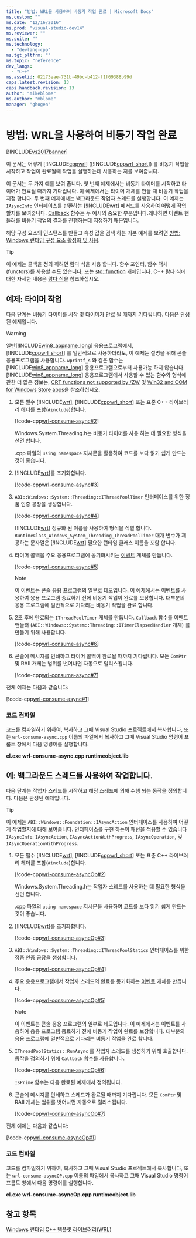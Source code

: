 ```yaml
---
title: "방법: WRL을 사용하여 비동기 작업 완료 | Microsoft Docs"
ms.custom: ""
ms.date: "12/16/2016"
ms.prod: "visual-studio-dev14"
ms.reviewer: ""
ms.suite: ""
ms.technology: 
  - "devlang-cpp"
ms.tgt_pltfrm: ""
ms.topic: "reference"
dev_langs: 
  - "C++"
ms.assetid: 02173eae-731b-49bc-b412-f1f69388b99d
caps.latest.revision: 13
caps.handback.revision: 13
author: "mikeblome"
ms.author: "mblome"
manager: "ghogen"
---
```

# 방법: WRL을 사용하여 비동기 작업 완료
[!INCLUDE[vs2017banner](../assembler/inline/includes/vs2017banner.md)]

이 문서는 어떻게 [!INCLUDE[cppwrl](../windows/includes/cppwrl_md.md)] \([!INCLUDE[cppwrl_short](../windows/includes/cppwrl_short_md.md)]\) 를 비동기 작업을 시작하고 작업이 완료될때 작업을 실행하는데 사용하는 지를 보여줍니다.  
  
 이 문서는 두 가지 예를 보여 줍니다.  첫 번째 예제에서는 비동기 타이머를 시작하고 타이머가 만료될 때까지 기다립니다.  이 예제에서는 타이머 개체를 만들 때 비동기 작업을 지정 합니다.  두 번째 예제에서는 백그라운드 작업자 스레드를 실행합니다.  이 예제는 `IAsyncInfo` 인터페이스를 반환하는 [!INCLUDE[wrt](../atl/reference/includes/wrt_md.md)] 메서드를 사용하여 어떻게 작업할지를 보여줍니다.  [Callback](../windows/callback-function-windows-runtime-cpp-template-library.md) 함수는 두 예시의 중요한 부분입니다.왜냐하면 이벤트 핸들러를 비동기 작업의 결과를 진행하는데 지정하기 때문입니다.  
  
 해당 구성 요소의 인스턴스를 만들고 속성 값을 검색 하는 기본 예제를 보려면 [방법: Windows 런타임 구성 요소 활성화 및 사용](../windows/how-to-activate-and-use-a-windows-runtime-component-using-wrl.md).  
  
> [!TIP]
>  이 예제는 콜백을 정의 하려면 람다 식을 사용 합니다.  함수 포인터, 함수 객체 \(functors\)를 사용할 수도 있습니다, 또는 [std::function](../standard-library/function-class.md) 개체입니다.  C\+\+ 람다 식에 대한 자세한 내용은 [람다 식](../cpp/lambda-expressions-in-cpp.md)을 참조하십시오.  
  
## 예제: 타이머 작업  
 다음 단계는 비동기 타이머를 시작 및 타이머가 만료 될 때까지 기다립니다.  다음은 완성된 예제입니다.  
  
> [!WARNING]
>  일반[!INCLUDE[win8_appname_long](../build/includes/win8_appname_long_md.md)] 응용프로그램에서, [!INCLUDE[cppwrl_short](../windows/includes/cppwrl_short_md.md)] 를 일반적으로 사용하더라도, 이 예제는 설명을 위해 콘솔 응용프로그램을 사용합니다.  `wprintf_s` 와 같은 함수는 [!INCLUDE[win8_appname_long](../build/includes/win8_appname_long_md.md)] 응용프로그램으로부터 사용가능 하지 않습니다.  [!INCLUDE[win8_appname_long](../build/includes/win8_appname_long_md.md)] 응용프로그램에서 사용할 수 있는 함수와 형식에관한 더 많은 정보는, [CRT functions not supported by \/ZW](http://msdn.microsoft.com/library/windows/apps/jj606124.aspx) 및 [Win32 and COM for Windows Store apps](http://msdn.microsoft.com/library/windows/apps/br205757.aspx)을 참조하십시오.  
  
1.  모든 필수 [!INCLUDE[wrt](../atl/reference/includes/wrt_md.md)], [!INCLUDE[cppwrl_short](../windows/includes/cppwrl_short_md.md)] 또는 표준 C\+\+ 라이브러리 헤더를 포함\(`#include`\)합니다.  
  
     [!code-cpp[wrl-consume-async#2](../windows/codesnippet/CPP/how-to-complete-asynchronous-operations-using-wrl_1.cpp)]  
  
     Windows.System.Threading.h는 비동기 타이머를 사용 하는 데 필요한 형식을 선언 합니다.  
  
     .cpp 파일의 `using namespace` 지시문을 활용하여 코드를 보다 읽기 쉽게 만드는 것이 좋습니다.  
  
2.  [!INCLUDE[wrt](../atl/reference/includes/wrt_md.md)]를 초기화합니다.  
  
     [!code-cpp[wrl-consume-async#3](../windows/codesnippet/CPP/how-to-complete-asynchronous-operations-using-wrl_2.cpp)]  
  
3.  `ABI::Windows::System::Threading::IThreadPoolTimer` 인터페이스를 위한 정품 인증 공장을 생성합니다.  
  
     [!code-cpp[wrl-consume-async#4](../windows/codesnippet/CPP/how-to-complete-asynchronous-operations-using-wrl_3.cpp)]  
  
     [!INCLUDE[wrt](../atl/reference/includes/wrt_md.md)] 정규화 된 이름을 사용하여 형식을 식별 합니다.  `RuntimeClass_Windows_System_Threading_ThreadPoolTimer` 매개 변수가 제공하는 문자열은 [!INCLUDE[wrt](../atl/reference/includes/wrt_md.md)] 필요한 런타임 클래스 이름을 포함 합니다.  
  
4.  타이머 콜백을 주요 응용프로그램에 동기화시키는 [이벤트](../windows/event-class-windows-runtime-cpp-template-library.md) 개체를 만듭니다.  
  
     [!code-cpp[wrl-consume-async#5](../windows/codesnippet/CPP/how-to-complete-asynchronous-operations-using-wrl_4.cpp)]  
  
    > [!NOTE]
    >  이 이벤트는 콘솔 응용 프로그램의 일부로 데모입니다.  이 예제에서는 이벤트를 사용하여 응용 프로그램 종료하기 전에 비동기 작업이 완료를 보장합니다.  대부분의 응용 프로그램에 일반적으로 기다리는 비동기 작업을 완료 합니다.  
  
5.  2초 후에 만료되는 `IThreadPoolTimer` 개체를 만듭니다.  `Callback` 함수를 이벤트 핸들러 \(`ABI::Windows::System::Threading::ITimerElapsedHandler` 개체\) 를 만들기 위해 사용합니다.  
  
     [!code-cpp[wrl-consume-async#6](../windows/codesnippet/CPP/how-to-complete-asynchronous-operations-using-wrl_5.cpp)]  
  
6.  콘솔에 메시지를 인쇄하고 타이머 콜백이 완료될 때까지 기다립니다.  모든 `ComPtr` 및 RAII 개체는 범위를 벗어나면 자동으로 릴리스됩니다.  
  
     [!code-cpp[wrl-consume-async#7](../windows/codesnippet/CPP/how-to-complete-asynchronous-operations-using-wrl_6.cpp)]  
  
 전체 예제는 다음과 같습니다:  
  
 [!code-cpp[wrl-consume-async#1](../windows/codesnippet/CPP/how-to-complete-asynchronous-operations-using-wrl_7.cpp)]  
  
### 코드 컴파일  
 코드를 컴파일하기 위하여, 복사하고 그때 Visual Studio 프로젝트에서 복사합니다, 또는 `wrl-consume-async.cpp` 이름의 파일에서 복사하고 그때 Visual Studio 명령어 프롬트 창에서 다음 명령어를 실행합니다.  
  
 **cl.exe wrl\-consume\-async.cpp runtimeobject.lib**  
  
## 예: 백그라운드 스레드를 사용하여 작업합니다.  
 다음 단계는 작업자 스레드를 시작하고 해당 스레드에 의해 수행 되는 동작을 정의합니다.  다음은 완성된 예제입니다.  
  
> [!TIP]
>  이 예제는 `ABI::Windows::Foundation::IAsyncAction` 인터페이스를 사용하여 어떻게 작업할지에 대해 보여줍니다.  인터페이스를 구현 하는이 패턴을 적용할 수 있습니다 `IAsyncInfo`: `IAsyncAction`, `IAsyncActionWithProgress`, `IAsyncOperation`, 및 `IAsyncOperationWithProgress`.  
  
1.  모든 필수 [!INCLUDE[wrt](../atl/reference/includes/wrt_md.md)], [!INCLUDE[cppwrl_short](../windows/includes/cppwrl_short_md.md)] 또는 표준 C\+\+ 라이브러리 헤더를 포함\(`#include`\)합니다.  
  
     [!code-cpp[wrl-consume-asyncOp#2](../windows/codesnippet/CPP/how-to-complete-asynchronous-operations-using-wrl_8.cpp)]  
  
     Windows.System.Threading.h는 작업자 스레드를 사용하는 데 필요한 형식을 선언 합니다.  
  
     .cpp 파일의 `using namespace` 지시문을 사용하여 코드를 보다 읽기 쉽게 만드는 것이 좋습니다.  
  
2.  [!INCLUDE[wrt](../atl/reference/includes/wrt_md.md)]를 초기화합니다.  
  
     [!code-cpp[wrl-consume-asyncOp#3](../windows/codesnippet/CPP/how-to-complete-asynchronous-operations-using-wrl_9.cpp)]  
  
3.  `ABI::Windows::System::Threading::IThreadPoolStatics` 인터페이스를 위한 정품 인증 공장을 생성합니다.  
  
     [!code-cpp[wrl-consume-asyncOp#4](../windows/codesnippet/CPP/how-to-complete-asynchronous-operations-using-wrl_10.cpp)]  
  
4.  주요 응용프로그램에서 작업자 스레드의 완료를 동기화하는 [이벤트](../windows/event-class-windows-runtime-cpp-template-library.md) 개체를 만듭니다.  
  
     [!code-cpp[wrl-consume-asyncOp#5](../windows/codesnippet/CPP/how-to-complete-asynchronous-operations-using-wrl_11.cpp)]  
  
    > [!NOTE]
    >  이 이벤트는 콘솔 응용 프로그램의 일부로 데모입니다.  이 예제에서는 이벤트를 사용하여 응용 프로그램 종료하기 전에 비동기 작업이 완료를 보장합니다.  대부분의 응용 프로그램에 일반적으로 기다리는 비동기 작업을 완료 합니다.  
  
5.  `IThreadPoolStatics::RunAsync` 를 작업자 스레드를 생성하기 위해 호출합니다.  동작을 정의하기 위해 `Callback` 함수를 사용합니다.  
  
     [!code-cpp[wrl-consume-asyncOp#6](../windows/codesnippet/CPP/how-to-complete-asynchronous-operations-using-wrl_12.cpp)]  
  
     `IsPrime` 함수는 다음 완료된 예제에서 정의됩니다.  
  
6.  콘솔에 메시지를 인쇄하고 스레드가 완료될 때까지 기다립니다.  모든 `ComPtr` 및 RAII 개체는 범위를 벗어나면 자동으로 릴리스됩니다.  
  
     [!code-cpp[wrl-consume-asyncOp#7](../windows/codesnippet/CPP/how-to-complete-asynchronous-operations-using-wrl_13.cpp)]  
  
 전체 예제는 다음과 같습니다:  
  
 [!code-cpp[wrl-consume-asyncOp#1](../windows/codesnippet/CPP/how-to-complete-asynchronous-operations-using-wrl_14.cpp)]  
  
### 코드 컴파일  
 코드를 컴파일하기 위하여, 복사하고 그때 Visual Studio 프로젝트에서 복사합니다, 또는 `wrl-consume-asyncOP.cpp` 이름의 파일에서 복사하고 그때 Visual Studio 명령어 프롬트 창에서 다음 명령어를 실행합니다.  
  
 **cl.exe wrl\-consume\-asyncOp.cpp runtimeobject.lib**  
  
## 참고 항목  
 [Windows 런타임 C\+\+ 템플릿 라이브러리\(WRL\)](../windows/windows-runtime-cpp-template-library-wrl.md)